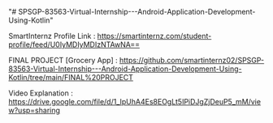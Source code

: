 "# SPSGP-83563-Virtual-Internship---Android-Application-Development-Using-Kotlin" 

SmartInternz Profile Link : https://smartinternz.com/student-profile/feed/U0IyMDIyMDIzNTAwNA==

FINAL PROJECT [Grocery App] : https://github.com/smartinternz02/SPSGP-83563-Virtual-Internship---Android-Application-Development-Using-Kotlin/tree/main/FINAL%20PROJECT 

Video Explanation : https://drive.google.com/file/d/1_IpUhA4Es8EOgLt5IPiDJgZjDeuP5_mM/view?usp=sharing
